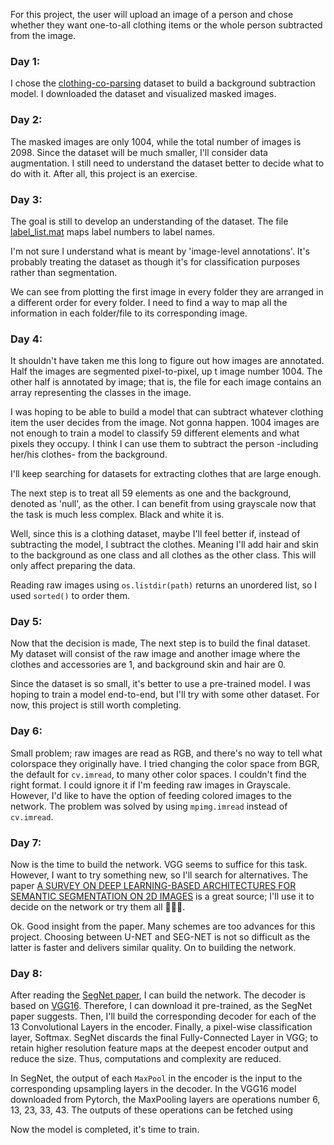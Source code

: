 For this project, the user will upload an image of a person and chose whether they want one-to-all clothing items or the whole person subtracted from the image.

### Day 1:
I chose the [clothing-co-parsing](https://github.com/bearpaw/clothing-co-parsing) dataset to build a background subtraction model. I downloaded the dataset and visualized masked images.

### Day 2:
The masked images are only 1004, while the total number of images is 2098. Since the dataset will be much smaller, I'll consider data augmentation. I still need to understand the dataset better to decide what to do with it. After all, this project is an exercise.

### Day 3:
The goal is still to develop an understanding of the dataset. The file [label_list.mat](https://github.com/bearpaw/clothing-co-parsing/blob/master/label_list.mat) maps label numbers to label names. 

I'm not sure I understand what is meant by 'image-level annotations'. It's probably treating the dataset as though it's for classification purposes rather than segmentation.

We can see from plotting the first image in every folder they are arranged in a different order for every folder. I need to find a way to map all the information in each folder/file to its corresponding image.

### Day 4:
It shouldn't have taken me this long to figure out how images are annotated. Half the images are segmented pixel-to-pixel, up t image number 1004. The other half is annotated by image; that is, the file for each image contains an array representing the classes in the image.

I was hoping to be able to build a model that can subtract whatever clothing item the user decides from the image. Not gonna happen. 1004 images are not enough to train a model to classify 59 different elements and what pixels they occupy. I think I can use them to subtract the person -including her/his clothes- from the background.

I'll keep searching for datasets for extracting clothes that are large enough.

The next step is to treat all 59 elements as one and the background, denoted as 'null', as the other. I can benefit from using grayscale now that the task is much less complex. Black and white it is.

Well, since this is a clothing dataset, maybe I'll feel better if, instead of subtracting the model, I subtract the clothes. Meaning I'll add hair and skin to the background as one class and all clothes as the other class. This will only affect preparing the data.

Reading raw images using `os.listdir(path)` returns an unordered list, so I used `sorted()` to order them.

### Day 5:
Now that the decision is made, The next step is to build the final dataset. My dataset will consist of the raw image and another image where the clothes and accessories are 1, and background skin and hair are 0.

Since the dataset is so small, it's better to use a pre-trained model. I was hoping to train a model end-to-end, but I'll try with some other dataset. For now, this project is still worth completing.

### Day 6:
Small problem; raw images are read as RGB, and there's no way to tell what colorspace they originally have. I tried changing the color space from BGR, the default for `cv.imread`, to many other color spaces. I couldn't find the right format. I could ignore it if I'm feeding raw images in Grayscale. However, I'd like to have the option of feeding colored images to the network. The problem was solved by using `mpimg.imread` instead of `cv.imread`.

### Day 7:
Now is the time to build the network. VGG seems to suffice for this task. However, I want to try something new, so I'll search for alternatives. The paper [A SURVEY ON DEEP LEARNING-BASED ARCHITECTURES FOR SEMANTIC SEGMENTATION ON 2D IMAGES](https://arxiv.org/pdf/1912.10230.pdf) is a great source; I'll use it to decide on the network or try them all 🤷🏽‍♀️.

Ok. Good insight from the paper. Many schemes are too advances for this project. Choosing between U-NET and SEG-NET is not so difficult as the latter is faster and delivers similar quality. On to building the network.

### Day 8:
After reading the [SegNet paper](https://arxiv.org/pdf/1511.00561.pdf), I can build the network. The decoder is based on [VGG16](https://arxiv.org/pdf/1409.1556.pdf). Therefore, I can download it pre-trained, as the SegNet paper suggests. Then, I'll build the corresponding decoder for each of the 13 Convolutional Layers in the encoder. Finally, a pixel-wise classification layer, Softmax. SegNet discards the final Fully-Connected Layer in VGG; to retain higher resolution feature maps at the deepest encoder output and reduce the size.  Thus, computations and complexity are reduced.

In SegNet, the output of each `MaxPool` in the encoder is the input to the corresponding upsampling layers in the decoder. In the VGG16 model downloaded from Pytorch, the MaxPooling layers are operations number 6, 13, 23, 33, 43. The outputs of these operations can be fetched using 

Now the model is completed, it's time to train.

